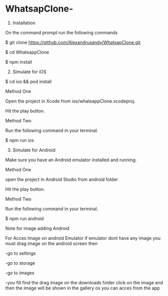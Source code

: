 # WhatsapClone-


1.   Installation 

On the command prompt run the following commands

$ git clone https://github.com/Alexandrusandy/WhatsapClone.git

$ cd WhatsappClone

$ npm install

2. Simulate for iOS

$ cd ios && pod install

Method One

Open the project in Xcode from ios/whatsappClone.xcodeproj.

Hit the play button.

Method Two

Run the following command in your terminal.

$ npm run ios

3. Simulate for Android

Make sure you have an Android emulator installed and running.

Method One

open the project in Android Studio from android folder

Hit the play button.

Method Two

Run the following command in your terminal.

$ npm run android 

Note for image adding Android

For Acces Image on android Emulator if emulator dont have any image  you must drag image on the android screen then 

-go to settings 

-go to storage

-go to images

-you fill find the drag image on the downloads folder click on the image and then the image will be shown in the gallery os you can acces from the   app


